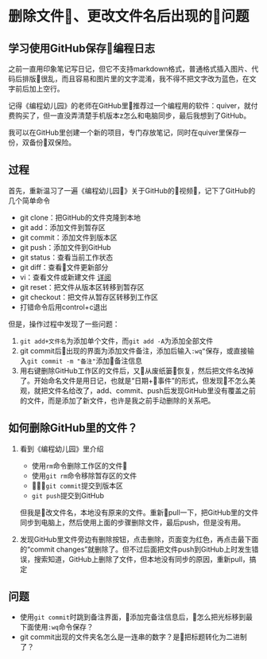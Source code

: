 # 删除文件、更改文件名后出现的问题
## 学习使用GitHub保存编程日志
之前一直用印象笔记写日记，但它不支持markdown格式，普通格式插入图片、代码后排版很乱，而且容易和图片里的文字混淆，我不得不把文字改为蓝色，在文字前后加上空行。

记得《编程幼儿园》的老师在GitHub里推荐过一个编程用的软件：quiver，就付费购买了，但一直没弄清楚手机版本z怎么和电脑同步，最后我想到了GitHub。

我可以在GitHub里创建一个新的项目，专门存放笔记，同时在quiver里保存一份，双备份双保险。

## 过程

首先，重新温习了一遍《编程幼儿园》关于GitHub的视频，记下了GitHub的几个简单命令
   
* git clone：把GitHub的文件克隆到本地
* git add：添加文件到暂存区
* git commit：添加文件到版本区
* git push：添加文件到GitHub
* git status：查看当前工作状态
* git diff：查看文件更新部分
* vi：查看文件或新建文件 [详阅](https://www.jianshu.com/p/87a64c2ad03e)
* git reset：把文件从版本区转移到暂存区
* git checkout：把文件从暂存区转移到工作区
* 打错命令后用control+c退出

但是，操作过程中发现了一些问题：

1. ```git add+文件名```为添加单个文件，而```git add -A```为添加全部文件
2. git commit后出现的界面为添加文件备注，添加后输入```:wq”```保存，或直接输入```git commit -m "备注"```添加备注信息
3. 用右键删除GitHub工作区的文件后，又从废纸篓恢复，然后把文件名改掉了。开始命名文件是用日记，也就是“日期+事件”的形式，但发现不怎么美观，就把文件名给改了，add、commit、push后发现GitHub里没有覆盖之前的文件，而是添加了新文件，也许是我之前手动删除的关系吧。

## 如何删除GitHub里的文件？

1. 看到《编程幼儿园》里介绍

    * 使用```rm```命令删除工作区的文件
    * 使用```git rm```命令移除暂存区的文件
    * ```git commit```提交到版本区
    * ```git push```提交到GitHub

    但我是改文件名，本地没有原来的文件。重新pull一下，把GitHub里的文件同步到电脑上，然后使用上面的步骤删除文件，最后push，但是没有用。

2. 发现GitHub里文件旁边有删除按钮，点击删除，页面变为红色，再点击最下面的“commit changes”就删除了。但不过后面把文件push到GitHub上时发生错误，搜索知道，GitHub上删除了文件，但本地没有同步的原因，重新pull，搞定

## 问题

* 使用```git commit```时跳到备注界面，添加完备注信息后，怎么把光标移到最下面使用```:wq```命令保存？
* git commit出现的文件夹名怎么是一连串的数字？是把标题转化为二进制了？
